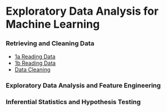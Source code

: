 # Exploratory Data Analysis for Machine Learning

### Retrieving and Cleaning Data

- [1a Reading Data](https://github.com/hideonmog/IBM-Machine-Learning/blob/main/Course-01/notebooks/01a_DEMO_Reading_Data.ipynb)
- [1b Reading Data](https://github.com/hideonmog/IBM-Machine-Learning/blob/main/Course-01/notebooks/01b_LAB_Reading_Data.ipynb)
- [Data Cleaning](https://github.com/hideonmog/IBM-Machine-Learning/blob/main/Course-01/notebooks/Data_Cleaning_Lab.ipynb)

### Exploratory Data Analysis and Feature Engineering

### Inferential Statistics and Hypothesis Testing